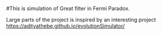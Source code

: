 
#This is simulation of Great filter in Fermi Paradox.





Large parts of the project is inspired by an interesting project https://adityathebe.github.io/evolutionSimulator/
    

